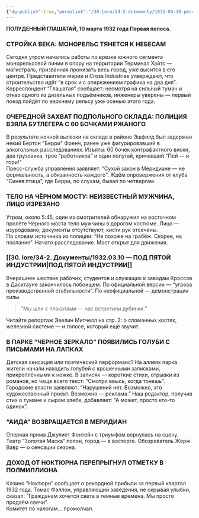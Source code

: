 ```yaml
---
{"dg-publish":true,"permalink":"/30-lore/34-2-dokumenty/1932-03-10-pervaya-polosa/","tags":["мир/документ"]}
---
```


**ПОЛУДЕННЫЙ ГЛАШАТАЙ, 10 марта 1932 года
Первая полоса.**

### СТРОЙКА ВЕКА: МОНОРЕЛЬС ТЯНЕТСЯ К НЕБЕСАМ

Сегодня утром начались работы по врезке южного сегмента монорельсовой линии в опору на территории Терминал Хайтс — магистраль, призванная пронизать весь город, уже высится в его центре. Представители мэрии и Cross Industries утверждают, что строительство идёт “в срок и с опережением графика на два дня”. Корреспондент “Глашатая” сообщает: несмотря на сильный туман и отказ одного из дизельных подъёмников, инженеры уверены — первый поезд пойдёт по верхнему рельсу уже осенью этого года.

### ОЧЕРЕДНОЙ ЗАХВАТ ПОДПОЛЬНОГО СКЛАДА: ПОЛИЦИЯ ВЗЯЛА БУТЛЕГЕРА С 60 БОЧКАМИ РЖАНОГО

В результате ночной вылазки на складе в районе Эшфилд был задержан некий Бертон "Берри" Френч, ранее уже фигурировавший в алкогольных расследованиях. Изъяты: 60 бочек контрафактного виски, два грузовика, трое “работников” и один попугай, кричавший "Пей — и гори!"  
Пресс-служба управления заявляет:  “Сухой закон в Меридиане — не формальность, а обязанность каждого”. Ждём опровержения от клуба “Синяя птица”, где Берри, по слухам, бывал по четвергам.

### ТЕЛО НА ЧЁРНОМ МОСТУ: НЕИЗВЕСТНЫЙ МУЖЧИНА, ЛИЦО ИЗРЕЗАНО

Утром, около 5:45, один из смотрителей обнаружил на восточном пролёте Чёрного моста тело мужчины в дорогом костюме. Лицо — изуродовано, документы отсутствуют, кисти рук отсечены.  
По словам источника из полиции: “Не похоже на грабёж. Скорее, на послание”.  Начато расследование. Мост открыт для движения.
### [[30. lore/34-2. Документы/1932.03.10 — ПОД ПЯТОЙ ИНДУСТРИИ\|ПОД ПЯТОЙ ИНДУСТРИИ]]

Вчерашнее шествие рабочих, студентов и служащих к заводам Кроссов в Дасктауне закончилось побоищем. По официальной версии — “угроза производственной стабильности”. По неофициальной — демонстрация силы.

> “Мы шли с плакатами — нас встретили дубинки.”

Читайте репортаж Эвелин Митчелл на стр. 2: о сломанных костях, железной системе — и голосе, который ещё звучит.
### В ПАРКЕ “ЧЕРНОЕ ЗЕРКАЛО” ПОЯВИЛИСЬ ГОЛУБИ С ПИСЬМАМИ НА ЛАПКАХ

Детская сенсация или поэтический перформанс? На аллеях парка жители начали находить голубей с крошечными записками, прикреплёнными к ножке. В записях — короткие стихи, отрывки из романов, но чаще всего текст: “Смотри ввысь, когда тонешь”.  
Городские власти заявляют: “Нарушений нет. Возможно, это художественный проект. Возможно — реклама.”  Наш редактор, получив стих о тумане и сыром хлебе, добавляет: “А может, просто кто-то одинок”.

### “АИДА” ВОЗВРАЩАЕТСЯ В МЕРИДИАН

Оперная прима Джулиет Фонтейн с триумфом вернулась на сцену. Театр “Золотая Маска” полон, город — в восторге. Обозреватель Жорж Вавр — о сенсации сезона.

### ДОХОД ОТ НОКТЮРНА ПЕРЕПРЫГНУЛ ОТМЕТКУ В ПОЛМИЛЛИОНА

Казино “Ноктюрн” сообщает о рекордной прибыли за первый квартал 1932 года. Томас Фэллон, управляющий заведения, не скрывая улыбки, сказал: “Гражданам хочется света в темные времена. Мы просто продаём свечи”.  
Комитет по налогам... промолчал.

